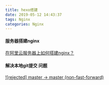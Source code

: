```yaml
---
title: hexo搭建
date: 2019-05-12 14:43:37
tags: Nginx
categories: Nginx
---
```



#### 服务器搭建nginx

[在阿里云服务器上如何搭建nginx？](https://yq.aliyun.com/articles/700682) 

#### 解决本地git提交 问题

[![rejected] master -> master (non-fast-forward)](https://blog.csdn.net/lujinjian605894472/article/details/8443403)

